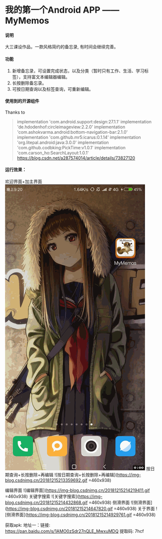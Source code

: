# 我的第一个Android APP —— MyMemos
 #### 说明
 大三课设作品，一款风格简约的备忘录, 有时间会继续完善。
 #### 功能
 

 1. 新增备忘录，可设置完成状态，以及分类（暂时只有工作、生活、学习标签），支持富文本编辑器编辑。
 2. 长按删除备忘录。
 3. 可按日期查询以及标签查询，可重新编辑。
 #### 使用到的开源组件
 Thanks to
 

> implementation 'com.android.support:design:27.1.1'
    implementation 'de.hdodenhof:circleimageview:2.2.0'
    implementation 'com.ashokvarma.android:bottom-navigation-bar:2.1.0'
    implementation 'com.github.mr5:icarus:0.1.14'
    implementation 'org.litepal.android:java:3.0.0'
    implementation 'com.github.codbking:PickTime:v1.0.1'
    implementation 'com.carson_ho:SearchLayout:1.0.1'
    https://blog.csdn.net/a287574014/article/details/73827120

#### 运行效果：
欢迎界面+加主界面
![欢迎界面+加主界面](https://raw.githubusercontent.com/Cqh-i/MyMemos/master/%E8%BF%90%E8%A1%8C%E6%95%88%E6%9E%9C%E5%9B%BE/%E6%AC%A2%E8%BF%8E%E7%95%8C%E9%9D%A2%2B%E5%8A%A0%E4%B8%BB%E7%95%8C%E9%9D%A2.gif)
按日期查询+长按删除+再编辑
![按日期查询+长按删除+再编辑](https://img-blog.csdnimg.cn/20181215213359692.gif =460x938)

编辑界面
![编辑界面](https://img-blog.csdnimg.cn/20181215214219411.gif =460x938)
关键字搜索
![关键字搜索](https://img-blog.csdnimg.cn/20181215214432868.gif =460x938)
侧滑界面
![侧滑界面](https://img-blog.csdnimg.cn/20181215214647820.gif =460x938)
关于界面
![侧滑界面](https://img-blog.csdnimg.cn/20181215214929761.gif =460x938)

获取apk:
地址一：链接: https://pan.baidu.com/s/1AMO0zSdr27nQLE_MwxuMDQ 提取码: 7hcf 
